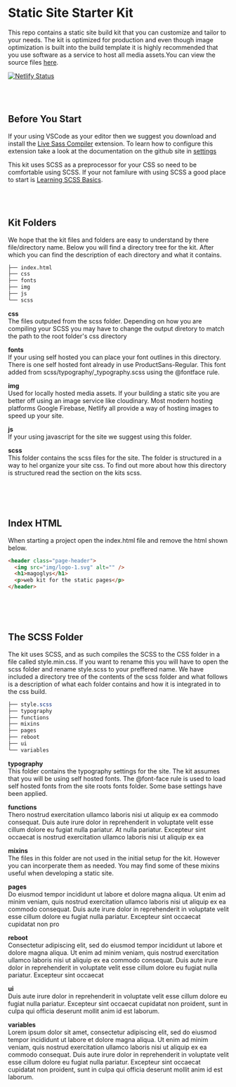 # Static Site Starter Kit

This repo contains a static site build kit that you can customize and tailor to your needs. The kit is optimized for production and even though image optimization is built into the build template it is highly recommended that you use software as a service to host all media assets.You can view the source files [here](https://starter-kit-scss.netlify.com/).

[![Netlify Status](https://api.netlify.com/api/v1/badges/7f0d163a-638c-4fd8-b47d-a6adfb35d23f/deploy-status)](https://app.netlify.com/sites/starter-kit-scss/deploys)

<br>
<br>

## Before You Start

If your using VSCode as your editor then we suggest you download and install the [Live Sass Compiler](https://marketplace.visualstudio.com/items?itemName=ritwickdey.live-sass) extension. To learn how to configure this extension take a look at the documentation on the github site in [settings](https://github.com/ritwickdey/vscode-live-sass-compiler/blob/master/docs/settings.md)

This kit uses SCSS as a preprocessor for your CSS so need to be comfortable using SCSS. If your not familure with using SCSS a good place to start is [Learning SCSS Basics](https://sass-lang.com/guide).

<br>
<br>

## Kit Folders

We hope that the kit files and folders are easy to understand by there file/directory name. Below you will find a directory tree for the kit. After which you can find the description of each directory and what it contains.

```bash
├── index.html
├── css
├── fonts
├── img
├── js
└── scss
```

**css** <br>
The files outputed from the scss folder. Depending on how you are compiling your SCSS you may have to change the output diretory to match the path to the root folder's css directory

**fonts** <br>
If your using self hosted you can place your font outlines in this directory. There is one self hosted font already in use ProductSans-Regular. This font added from scss/typography/\_typography.scss using the @fontface rule.

**img** <br>
Used for locally hosted media assets. If your building a static site you are better off using an image service like cloudinary. Most modern hosting platforms Google Firebase, Netlify all provide a way of hosting images to speed up your site.

**js** <br>
If your using javascript for the site we suggest using this folder.

**scss** <br>
This folder contains the scss files for the site. The folder is structured in a way to hel organize your site css. To find out more about how this directory is structured read the section on the kits scss.

<br>
<br>
<br>

## Index HTML

When starting a project open the index.html file and remove the html shown below.

```html
<header class="page-header">
  <img src="img/logo-1.svg" alt="" />
  <h1>magoglys</h1>
  <p>web kit for the static pages</p>
</header>
```
<br>
<br>
<br>

## The SCSS Folder <br>
The kit uses SCSS, and as such compiles the SCSS to the CSS folder in a file called style.min.css. If you want to rename this you will have to open the scss folder and rename style.scss to your preffered name. We have included a directory tree of the contents of the scss folder and what follows is a description of what each folder contains and how it is integrated in to the css build.
```scss
├── style.scss
├── typography
├── functions
├── mixins
├── pages
├── reboot
├── ui
└── variables
```

**typography** <br>
This folder contains the typography settings for the site. The kit assumes that you will be using self hosted fonts. The @font-face rule is used to load self hosted fonts from the site roots fonts folder. Some base settings have been applied.

**functions** <br>
Thero nostrud exercitation ullamco laboris nisi ut aliquip ex ea commodo consequat. Duis aute irure dolor in reprehenderit in voluptate velit esse cillum dolore eu fugiat nulla pariatur. At nulla pariatur. Excepteur sint occaecat is nostrud exercitation ullamco laboris nisi ut aliquip ex ea

**mixins** <br>
The files in this folder are not used in the initial setup for the kit. However you can incorperate them as needed. You may find some of these mixins useful when developing a static site.

**pages** <br>
Do eiusmod tempor incididunt ut labore et dolore magna aliqua. Ut enim ad minim veniam, quis nostrud exercitation ullamco laboris nisi ut aliquip ex ea commodo consequat. Duis aute irure dolor in reprehenderit in voluptate velit esse cillum dolore eu fugiat nulla pariatur. Excepteur sint occaecat cupidatat non pro

**reboot** <br>
Consectetur adipiscing elit, sed do eiusmod tempor incididunt ut labore et dolore magna aliqua. Ut enim ad minim veniam, quis nostrud exercitation ullamco laboris nisi ut aliquip ex ea commodo consequat. Duis aute irure dolor in reprehenderit in voluptate velit esse cillum dolore eu fugiat nulla pariatur. Excepteur sint occaecat

**ui** <br>
Duis aute irure dolor in reprehenderit in voluptate velit esse cillum dolore eu fugiat nulla pariatur. Excepteur sint occaecat cupidatat non proident, sunt in culpa qui officia deserunt mollit anim id est laborum.

**variables** <br>
Lorem ipsum dolor sit amet, consectetur adipiscing elit, sed do eiusmod tempor incididunt ut labore et dolore magna aliqua. Ut enim ad minim veniam, quis nostrud exercitation ullamco laboris nisi ut aliquip ex ea commodo consequat. Duis aute irure dolor in reprehenderit in voluptate velit esse cillum dolore eu fugiat nulla pariatur. Excepteur sint occaecat cupidatat non proident, sunt in culpa qui officia deserunt mollit anim id est laborum.
